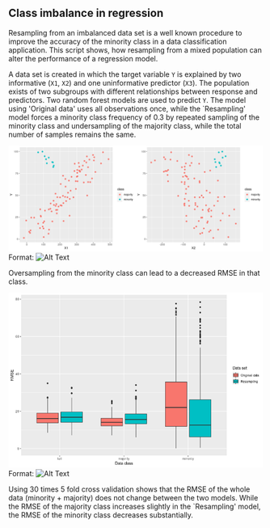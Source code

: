 ## Class imbalance in regression

Resampling from an imbalanced data set is a well known procedure to improve the accuracy of the minority class in a data classification application. This script shows, how resampling from a mixed population can alter the performance of a regression model.

A data set is created in which the target variable `Y` is explained by two informative (`X1`, `X2`) and one uninformative predictor (`X3`). The population exists of two subgroups with different relationships between response and predictors. Two random forest models are used to predict `Y`. The model using 'Original data' uses all observations once, while the `Resampling' model forces a minority class frequency of 0.3 by repeated sampling of the minority class and undersampling of the majority class, while the total number of samples remains the same.

![data](data.png)
Format: ![Alt Text](url)

Oversampling from the minority class can lead to a decreased RMSE in that class.

![boxplot](boxplot.png)
Format: ![Alt Text](url)

Using 30 times 5 fold cross validation shows that the RMSE of the whole data (minority + majority) does not change between the two models. While the RMSE of the majority class increases slightly in the `Resampling' model, the RMSE of the minority class decreases substantially.
